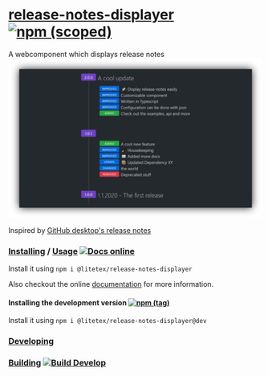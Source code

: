 # [release-notes-displayer](https://litetex.github.io/release-notes-displayer) [![npm (scoped)](https://img.shields.io/npm/v/@litetex/release-notes-displayer)](https://www.npmjs.com/package/@litetex/release-notes-displayer)

A webcomponent which displays release notes
![release-notes-displayer example screenshot](assets/demo.png)

Inspired by [GitHub desktop's release notes](https://desktop.github.com/release-notes/)
<br>

### [Installing](https://litetex.github.io/release-notes-displayer/install) / [Usage](https://litetex.github.io/release-notes-displayer/examples) [![Docs online](https://img.shields.io/badge/docs-online-success?logo=read-the-docs&logoColor=eee)](https://litetex.github.io/release-notes-displayer)

Install it using ``npm i @litetex/release-notes-displayer``

Also checkout the online [documentation](https://litetex.github.io/release-notes-displayer) for more information.

#### Installing the development version [![npm (tag)](https://img.shields.io/npm/v/@litetex/release-notes-displayer/dev)](https://www.npmjs.com/package/@litetex/release-notes-displayer)
Install it using ``npm i @litetex/release-notes-displayer@dev``

### [Developing](Developing.md)

### [Building](Building.md) [![Build Develop](https://img.shields.io/github/workflow/status/litetex/release-notes-displayer/Check%20Build/develop?label=build%20develop)](https://github.com/litetex/release-notes-displayer/actions/workflows/checkBuild.yml?query=branch%3Adevelop)
